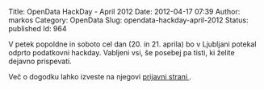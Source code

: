 Title: OpenData HackDay - April 2012
Date: 2012-04-17 07:39
Author: markos
Category: OpenData
Slug: opendata-hackday-april-2012
Status: published
Id: 964

<html>
 <body>
  <div>
   <p>
    V petek popoldne in soboto cel dan (20. in 21. aprila) bo v Ljubljani potekal odprto podatkovni hackday. Vabljeni vsi, še posebej pa tisti, ki želite dejavno prispevati.
   </p>
   <p>
    Več o dogodku lahko izveste na njegovi
    <a href="http://sloopendata2012.eventbrite.com/" title="Prijavna stran hackdaya skupaj s podrobnostmi">
     prijavni strani
    </a>
    .
   </p>
  </div>
 </body>
</html>